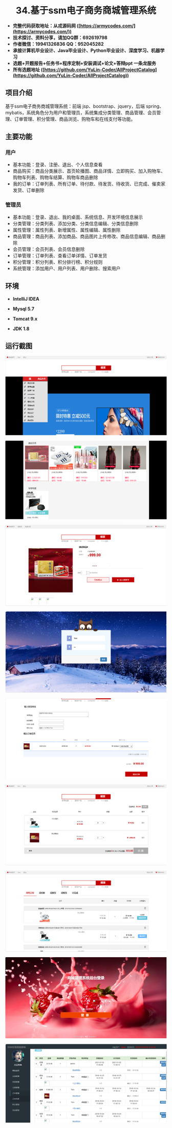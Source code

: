 <p><h1 align="center">34.基于ssm电子商务商城管理系统</h1></p>

- <b>完整代码获取地址：从戎源码网 ([https://armycodes.com/](https://armycodes.com/))</b>
- <b>技术探讨、资料分享，请加QQ群：692619798</b> 
- <b>作者微信：19941326836  QQ：952045282</b> 
- <b>承接计算机毕业设计、Java毕业设计、Python毕业设计、深度学习、机器学习</b>
- <b>选题+开题报告+任务书+程序定制+安装调试+论文+答辩ppt 一条龙服务</b>
- <b>所有选题地址 ([https://github.com/YuLin-Coder/AllProjectCatalog](https://github.com/YuLin-Coder/AllProjectCatalog)) </b>

## 项目介绍

基于ssm电子商务商城管理系统：前端 jsp、bootstrap、jquery，后端 spring、mybatis，系统角色分为用户和管理员，系统集成分类管理、商品管理、会员管理、订单管理、积分管理、商品浏览、购物车和在线支付等功能。

## 主要功能

### 用户

- 基本功能：登录、注册、退出、个人信息查看
- 商品购买：商品分类展示、首页轮播图、商品详情、立即购买、加入购物车、购物车列表、购物车结算、购物车商品删除
- 我的订单：订单列表、所有订单、待付款、待发货、待收货、已完成、催卖家发货、订单删除

### 管理员

- 基本功能：登录、退出、我的桌面、系统信息、开发环境信息展示
- 分类管理：分类列表、添加分类、分类信息编辑、分类信息删除
- 属性管理：属性列表、新增属性、属性编辑、属性删除
- 商品管理：商品列表、添加商品、商品图片上传修改、商品信息编辑、商品删除
- 会员管理：会员列表、会员信息删除
- 订单管理：订单列表、查看订单详情、订单发货
- 积分管理：积分列表、积分排行榜、积分规则
- 系统管理：添加用户、用户列表、用户删除、搜索用户

## 环境

- <b>IntelliJ IDEA</b>

- <b>Mysql 5.7</b>

- <b>Tomcat 9.x</b>

- <b>JDK 1.8</b>

## 运行截图
![](screenshot/1.png)

![](screenshot/2.png)

![](screenshot/3.png)

![](screenshot/4.png)

![](screenshot/5.png)

![](screenshot/6.png)

![](screenshot/7.png)

![](screenshot/8.png)

![](screenshot/9.png)
